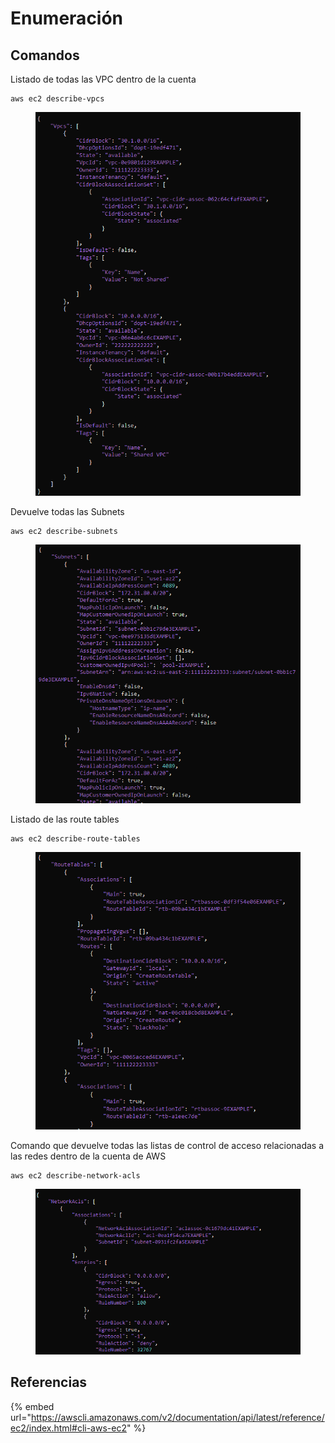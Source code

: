 # Enumeración

## Comandos

Listado de todas las VPC dentro de la cuenta

```
aws ec2 describe-vpcs
```

<figure><img src="../../.gitbook/assets/image (3) (1) (1).png" alt=""><figcaption></figcaption></figure>

Devuelve todas las Subnets

```
aws ec2 describe-subnets
```

<figure><img src="../../.gitbook/assets/image (2) (1) (1).png" alt=""><figcaption></figcaption></figure>

Listado de las route tables

```
aws ec2 describe-route-tables
```

<figure><img src="../../.gitbook/assets/image (1) (1).png" alt=""><figcaption></figcaption></figure>

Comando que devuelve todas las listas de control de acceso relacionadas a las redes dentro de la cuenta de AWS

```
aws ec2 describe-network-acls
```

<figure><img src="../../.gitbook/assets/image (7) (1).png" alt=""><figcaption></figcaption></figure>







## Referencias

{% embed url="https://awscli.amazonaws.com/v2/documentation/api/latest/reference/ec2/index.html#cli-aws-ec2" %}
